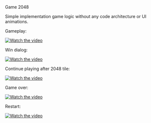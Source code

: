 Game 2048 

Simple implementation game logic without any code architecture or UI animations.

Gameplay:

[![Watch the video](https://github.com/user-attachments/assets/fd57029c-2e87-4227-87d5-33c101fc55ba)](https://github.com/user-attachments/assets/9f5137ab-60af-4a4d-9a39-da54dc76b79f)


Win dialog:

[![Watch the video](https://github.com/user-attachments/assets/696100bc-8d50-4840-aff3-e261dbd91708)](https://github.com/user-attachments/assets/d075d368-8069-4c6f-8ec8-773ca7d6c4cb)


Continue playing after 2048 tile:

[![Watch the video](https://github.com/user-attachments/assets/29cdd46e-dc6b-4821-8208-0ac8073fb127)](https://github.com/user-attachments/assets/fca3c76b-153b-4b62-98de-5f8455b131fe)


Game over:

[![Watch the video](https://github.com/user-attachments/assets/792d06bd-e454-42e3-8eb2-ad8c4d0bf07b)](https://github.com/user-attachments/assets/b56cffa3-4e75-4e49-bcb7-b2aa4c8092cc)


Restart:

[![Watch the video](https://github.com/user-attachments/assets/42b4242d-f5f3-4466-9715-3d7cc6492cda)](https://github.com/user-attachments/assets/2c09f78c-4362-4a9e-b7d7-ad4ad4f1170e)
